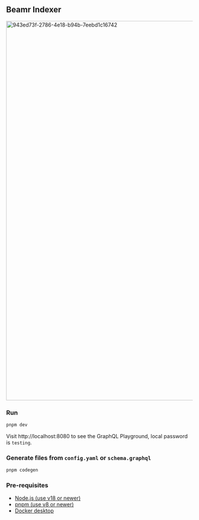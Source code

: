## Beamr Indexer


<img width="1024" height="1024" alt="943ed73f-2786-4e18-b94b-7eebd1c16742" src="https://github.com/user-attachments/assets/a0919641-4763-4eb8-9fff-16fc69aa29de" />

### Run

```bash
pnpm dev
```

Visit http://localhost:8080 to see the GraphQL Playground, local password is `testing`.

### Generate files from `config.yaml` or `schema.graphql`

```bash
pnpm codegen
```

### Pre-requisites

- [Node.js (use v18 or newer)](https://nodejs.org/en/download/current)
- [pnpm (use v8 or newer)](https://pnpm.io/installation)
- [Docker desktop](https://www.docker.com/products/docker-desktop/)
